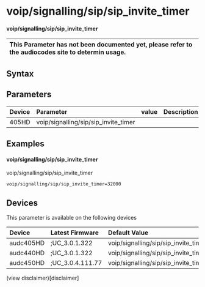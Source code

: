 ﻿---
description: voip/signalling/sip/sip_invite_timer
search: false
---

# voip/signalling/sip/sip_invite_timer

#### voip/signalling/sip/sip_invite_timer


| This Parameter has not been documented yet, please refer to the audiocodes site to determin usage.  | 
| :--- |

## Syntax

## Parameters
|Device|Parameter|value|Description|
|:---|:---|:---|:---|
| 405HD | voip/signalling/sip/sip_invite_timer |  |  |

## Examples
#### voip/signalling/sip/sip_invite_timer

voip/signalling/sip/sip_invite_timer

```
voip/signalling/sip/sip_invite_timer=32000
```

## Devices
This parameter is available on the following devices

| Device | Latest Firmware | Default Value |
|:---|:---|:---|
| audc405HD | ;UC_3.0.1.322 | voip/signalling/sip/sip_invite_timer=32000 
| audc440HD | ;UC_3.0.1.322 | voip/signalling/sip/sip_invite_timer=32000 
| audc450HD | ;UC_3.0.4.111.77 | voip/signalling/sip/sip_invite_timer=32000 

(view disclaimer)[disclaimer]
